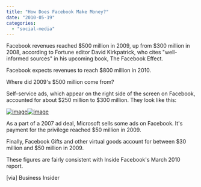 ```yaml
---
title: "How Does Facebook Make Money?"
date: "2010-05-19"
categories: 
  - "social-media"
---
```


Facebook revenues reached $500 million in 2009, up from $300 million in 2008, according to Fortune editor David Kirkpatrick, who cites "well-informed sources" in his upcoming book, The Facebook Effect.

Facebook expects revenues to reach $800 million in 2010.

Where did 2009's $500 million come from?

Self-service ads, which appear on the right side of the screen on Facebook, accounted for about $250 million to $300 million. They look like this:

[![image](images/image%5B5%5D.png "image")![image](http://lh3.ggpht.com/_40bmzDo_mBs/S_O4gRNGubI/AAAAAAAABNc/TtAauASfFXU/image_thumb%5B1%5D.png?imgmax=800 "image")](http://lh5.ggpht.com/_40bmzDo_mBs/S_O4dp3TytI/AAAAAAAABNQ/i3IWxLRjYkc/s1600-h/image%5B2%5D.png)

As a part of a 2007 ad deal, Microsoft sells some ads on Facebook. It's payment for the privilege reached $50 million in 2009.

Finally, Facebook Gifts and other virtual goods account for between $30 million and $50 million in 2009.

These figures are fairly consistent with Inside Facebook's March 2010 report.

\[via\] Business Insider
